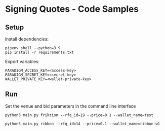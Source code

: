 # Signing Quotes - Code Samples

## Setup

Install dependencies:

```
pipenv shell --python=3.9
pip install -r requirements.txt
```

Export variables:

```
PARADIGM_ACCESS_KEY=<access-key>
PARADIGM_SECRET_KEY=<secret-key>
WALLET_PRIVATE_KEY=<wallet-private-key>
```

## Run

Set the venue and bid parameters in the command line interface

```
python3 main.py friktion --rfq_id=19 --price=0.1 --wallet_name=test

python3 main.py ribbon --rfq_id=14 --price=0.1 --wallet_name=ribbon-w1
```
